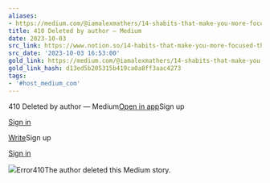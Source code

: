 ```yaml
---
aliases:
- https://medium.com/@iamalexmathers/14-shabits-that-make-you-more-focused-than-98-of-people-1fd9e40093ff
title: 410 Deleted by author — Medium
date: 2023-10-03
src_link: https://www.notion.so/14-habits-that-make-you-more-focused-than-98-of-people-97c5fc7d5bec4c80a13af30104ddd7bc
src_date: '2023-10-03 16:53:00'
gold_link: https://medium.com/@iamalexmathers/14-shabits-that-make-you-more-focused-than-98-of-people-1fd9e40093ff
gold_link_hash: d13ed5b205315b419ca0a8ff3aac4273
tags:
- '#host_medium_com'
---
```



410 Deleted by author — Medium[Open in app](https://rsci.app.link/?%24canonical_url=https%3A%2F%2Fmedium.com%2Fp%2F1fd9e40093ff&%7Efeature=LoOpenInAppButton&%7Echannel=ShowPostUnderUser&source=---two_column_layout_nav----------------------------------)Sign up

[Sign in](/m/signin?operation=login&redirect=https%3A%2F%2Fmedium.com%2F%40iamalexmathers%2F14-shabits-that-make-you-more-focused-than-98-of-people-1fd9e40093ff&source=post_page---two_column_layout_nav-----------------------global_nav-----------)

[Write](/m/signin?operation=register&redirect=https%3A%2F%2Fmedium.com%2Fnew-story&source=---two_column_layout_nav-----------------------new_post_topnav-----------)Sign up

[Sign in](/m/signin?operation=login&redirect=https%3A%2F%2Fmedium.com%2F%40iamalexmathers%2F14-shabits-that-make-you-more-focused-than-98-of-people-1fd9e40093ff&source=post_page---two_column_layout_nav-----------------------global_nav-----------)

![](https://miro.medium.com/v2/resize:fill:64:64/1*dmbNkD5D-u45r44go_cf0g.png)Error410The author deleted this Medium story.